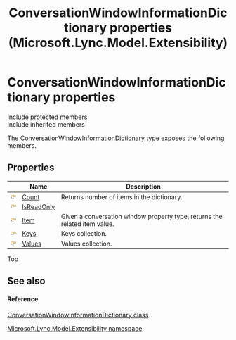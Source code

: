 ﻿---
title: ConversationWindowInformationDictionary properties (Microsoft.Lync.Model.Extensibility)
TOCTitle: ConversationWindowInformationDictionary properties
ms:assetid: Properties.T:Microsoft.Lync.Model.Extensibility.ConversationWindowInformationDictionary_DI_3_UC_OCS14MrefLyncWPF
ms:mtpsurl: https://msdn.microsoft.com/en-us/library/microsoft.lync.model.extensibility.conversationwindowinformationdictionary_di_3_uc_ocs14mreflyncwpf_properties(v=office.15)
ms:contentKeyID: 48597716
ms.date: 07/28/2014
mtps_version: v=office.15
---

# ConversationWindowInformationDictionary properties

Include protected members  
Include inherited members  

The [ConversationWindowInformationDictionary](conversationwindowinformationdictionary-class-microsoft-lync-model-extensibility_2.md) type exposes the following members.

## Properties

<table>
<thead>
<tr class="header">
<th> </th>
<th>Name</th>
<th>Description</th>
</tr>
</thead>
<tbody>
<tr class="odd">
<td><img src="images/JJ275421.pubproperty(Office.15).gif" title="Public property" alt="Public property" /></td>
<td><a href="conversationwindowinformationdictionary-count-property-microsoft-lync-model-extensibility_2.md">Count</a></td>
<td>Returns number of items in the dictionary.</td>
</tr>
<tr class="even">
<td><img src="images/JJ275421.pubproperty(Office.15).gif" title="Public property" alt="Public property" /></td>
<td><a href="conversationwindowinformationdictionary-isreadonly-property-microsoft-lync-model-extensibility_2.md">IsReadOnly</a></td>
<td></td>
</tr>
<tr class="odd">
<td><img src="images/JJ275421.pubproperty(Office.15).gif" title="Public property" alt="Public property" /></td>
<td><a href="conversationwindowinformationdictionary-item-property-microsoft-lync-model-extensibility_2.md">Item</a></td>
<td>Given a conversation window property type, returns the related item value.</td>
</tr>
<tr class="even">
<td><img src="images/JJ275421.pubproperty(Office.15).gif" title="Public property" alt="Public property" /></td>
<td><a href="conversationwindowinformationdictionary-keys-property-microsoft-lync-model-extensibility_2.md">Keys</a></td>
<td>Keys collection.</td>
</tr>
<tr class="odd">
<td><img src="images/JJ275421.pubproperty(Office.15).gif" title="Public property" alt="Public property" /></td>
<td><a href="conversationwindowinformationdictionary-values-property-microsoft-lync-model-extensibility_2.md">Values</a></td>
<td>Values collection.</td>
</tr>
</tbody>
</table>


Top

## See also

#### Reference

[ConversationWindowInformationDictionary class](conversationwindowinformationdictionary-class-microsoft-lync-model-extensibility_2.md)

[Microsoft.Lync.Model.Extensibility namespace](microsoft-lync-model-extensibility-namespace_2.md)

